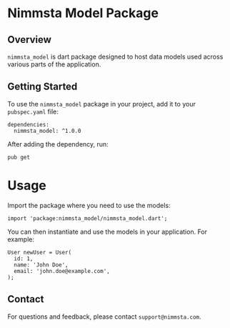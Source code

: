 # Nimmsta Model Package #


## Overview
`nimmsta_model` is dart package designed to host data models used across various parts of the application.

## Getting Started
To use the `nimmsta_model` package in your project, add it to your `pubspec.yaml` file:

```
dependencies:
  nimmsta_model: ^1.0.0
```

After adding the dependency, run:
```
pub get
```

# Usage
Import the package where you need to use the models:

```
import 'package:nimmsta_model/nimmsta_model.dart';
```

You can then instantiate and use the models in your application. For example:

```
User newUser = User(
  id: 1,
  name: 'John Doe',
  email: 'john.doe@example.com',
);
```

## Contact
For questions and feedback, please contact `support@nimmsta.com`.